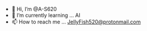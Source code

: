 - 👋 Hi, I’m @A-S620
- 🌱 I’m currently learning ... AI
- 📫 How to reach me ... JellyFish520@protonmail.com

<!---
A-S620/A-S620 is a ✨ special ✨ repository because its `README.md` (this file) appears on your GitHub profile.
You can click the Preview link to take a look at your changes.
--->
